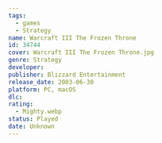 ```yaml
---
tags:
  - games
  - Strategy
name: Warcraft III The Frozen Throne
id: 34744
cover: Warcraft III The Frozen Throne.jpg
genre: Strategy
developer: 
publisher: Blizzard Entertainment
release_date: 2003-06-30
platform: PC, macOS
dlc: 
rating:
  - Mighty.webp
status: Played
date: Unknown
---
```


